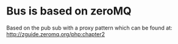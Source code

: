 # Bus is based on zeroMQ

Based on the pub sub with a proxy pattern which can be found at:
http://zguide.zeromq.org/php:chapter2
